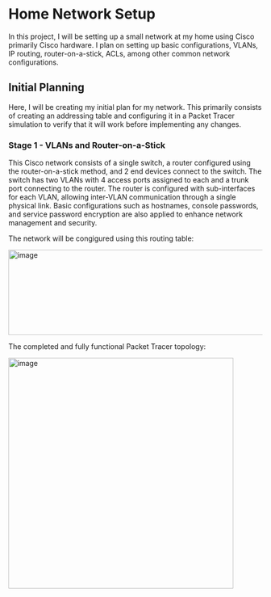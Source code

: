 # Home Network Setup

In this project, I will be setting up a small network at my home using Cisco primarily Cisco hardware. I plan on setting up basic configurations, VLANs, IP routing, router-on-a-stick, ACLs, among other common network configurations.

## Initial Planning

Here, I will be creating my initial plan for my network. This primarily consists of creating an addressing table and configuring it in a Packet Tracer simulation to verify that it will work before implementing any changes.

### Stage 1 - VLANs and Router-on-a-Stick

This Cisco network consists of a single switch, a router configured using the router-on-a-stick method, and 2 end devices connect to the switch. The switch has two VLANs with 4 access ports assigned to each and a trunk port connecting to the router. The router is configured with sub-interfaces for each VLAN, allowing inter-VLAN communication through a single physical link. Basic configurations such as hostnames, console passwords, and service password encryption are also applied to enhance network management and security.

The network will be congigured using this routing table:

<img width="509" height="169" alt="image" src="https://github.com/user-attachments/assets/86306cf0-a471-4ab2-9f70-25d93cb2034d" />

The completed and fully functional Packet Tracer topology:

<img width="446" height="457" alt="image" src="https://github.com/user-attachments/assets/c55dbddd-5656-422d-b483-24fcedec8f80" />
